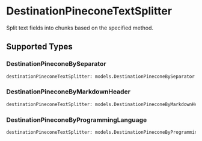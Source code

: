 # DestinationPineconeTextSplitter

Split text fields into chunks based on the specified method.


## Supported Types

### DestinationPineconeBySeparator

```python
destinationPineconeTextSplitter: models.DestinationPineconeBySeparator = /* values here */
```

### DestinationPineconeByMarkdownHeader

```python
destinationPineconeTextSplitter: models.DestinationPineconeByMarkdownHeader = /* values here */
```

### DestinationPineconeByProgrammingLanguage

```python
destinationPineconeTextSplitter: models.DestinationPineconeByProgrammingLanguage = /* values here */
```

